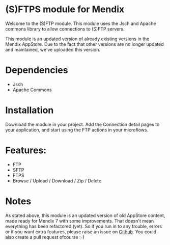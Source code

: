 # (S)FTPS module for Mendix

Welcome to the (S)FTP module.
This module uses the Jsch and Apache commons library to allow connections to (S)FTP servers.

This module is an updated version of already existing versions in the Mendix AppStore. Due to the fact that other versions are no longer updated and maintained, we've uploaded this version.


# Dependencies
* Jsch
* Apache Commons

# Installation

Download the module in your project. Add the Connection detail pages to your application, and start using the FTP actions in your microflows.

# Features:

* FTP
* SFTP
* FTPS
* Browse / Upload / Download / Zip / Delete 

# Notes

As stated above, this module is an updated version of old AppStore content, made ready for Mendix 7 with some improvements. That doesn't mean everything has been refactored (yet). So if you run in to any trouble, errors or if you want extra features, please raise an issue on [Github](https://github.com/McPoowl/sFTPs/). You could also create a pull request ofcourse :-)